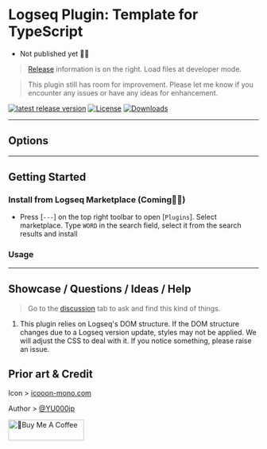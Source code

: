 # Logseq Plugin: Template for TypeScript

- Not published yet 👷🚧

> [Release](https://github.com/YU000jp/logseq-plugin-template-typescript/releases) information is on the right. Load files at developer mode.

> This plugin still has room for improvement. Please let me know if you encounter any issues or have any ideas for enhancement.

[![latest release version](https://img.shields.io/github/v/release/YU000jp/logseq-plugin-template-typescript)](https://github.com/YU000jp/logseq-plugin-template-typescript/releases)
[![License](https://img.shields.io/github/license/YU000jp/logseq-plugin-template-typescript?color=blue)](https://github.com/YU000jp/logseq-plugin-template-typescript/LICENSE)
[![Downloads](https://img.shields.io/github/downloads/YU000jp/logseq-plugin-template-typescript/total.svg)](https://github.com/YU000jp/logseq-plugin-template-typescript/releases)
<!-- Published 2023 -->

---

## Options

---

## Getting Started

### Install from Logseq Marketplace (Coming👷🚧)

- Press [`---`] on the top right toolbar to open [`Plugins`]. Select marketplace. Type `WORD` in the search field, select it from the search results and install

### Usage

---

## Showcase / Questions / Ideas / Help

> Go to the [discussion](https://github.com/YU000jp/logseq-plugin-template-typescript/discussions) tab to ask and find this kind of things.

1. This plugin relies on Logseq's DOM structure. If the DOM structure changes due to a Logseq version update, styles may not be applied. We will adjust the CSS to deal with it. If you notice something, please raise an issue.

## Prior art & Credit

Icon > [icooon-mono.com](https://icooon-mono.com/)

Author > [@YU000jp](https://github.com/YU000jp)

<a href="https://www.buymeacoffee.com/yu000japan" target="_blank"><img src="https://cdn.buymeacoffee.com/buttons/v2/default-violet.png" alt="🍌Buy Me A Coffee" style="height: 42px;width: 152px" ></a>
